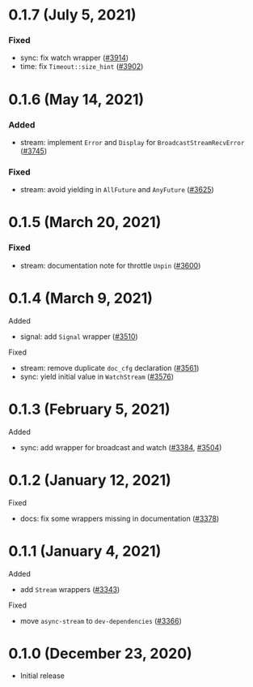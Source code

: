 # 0.1.7 (July 5, 2021)

### Fixed

- sync: fix watch wrapper ([#3914])
- time: fix `Timeout::size_hint` ([#3902])

[#3902]: https://github.com/tokio-rs/tokio/pull/3902
[#3914]: https://github.com/tokio-rs/tokio/pull/3914

# 0.1.6 (May 14, 2021)

### Added

- stream: implement `Error` and `Display` for `BroadcastStreamRecvError` ([#3745])

### Fixed

- stream: avoid yielding in `AllFuture` and `AnyFuture` ([#3625])

[#3745]: https://github.com/tokio-rs/tokio/pull/3745
[#3625]: https://github.com/tokio-rs/tokio/pull/3625

# 0.1.5 (March 20, 2021)

### Fixed

- stream: documentation note for throttle `Unpin` ([#3600])

[#3600]: https://github.com/tokio-rs/tokio/pull/3600

# 0.1.4 (March 9, 2021)

Added

- signal: add `Signal` wrapper ([#3510])

Fixed

- stream: remove duplicate `doc_cfg` declaration ([#3561])
- sync: yield initial value in `WatchStream` ([#3576])

[#3510]: https://github.com/tokio-rs/tokio/pull/3510
[#3561]: https://github.com/tokio-rs/tokio/pull/3561
[#3576]: https://github.com/tokio-rs/tokio/pull/3576

# 0.1.3 (February 5, 2021)

Added

 - sync: add wrapper for broadcast and watch ([#3384], [#3504])

[#3384]: https://github.com/tokio-rs/tokio/pull/3384
[#3504]: https://github.com/tokio-rs/tokio/pull/3504

# 0.1.2 (January 12, 2021)

Fixed

 - docs: fix some wrappers missing in documentation ([#3378])

[#3378]: https://github.com/tokio-rs/tokio/pull/3378

# 0.1.1 (January 4, 2021)

Added

 - add `Stream` wrappers ([#3343])

Fixed

 - move `async-stream` to `dev-dependencies` ([#3366])

[#3366]: https://github.com/tokio-rs/tokio/pull/3366
[#3343]: https://github.com/tokio-rs/tokio/pull/3343

# 0.1.0 (December 23, 2020)

 - Initial release
